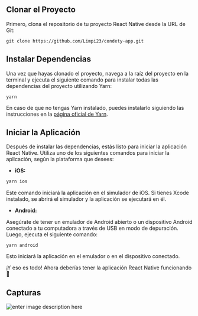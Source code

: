 ## Clonar el Proyecto

Primero, clona el repositorio de tu proyecto React Native desde la URL de Git:

    git clone https://github.com/Limpi23/condety-app.git

## Instalar Dependencias

Una vez que hayas clonado el proyecto, navega a la raíz del proyecto en la terminal y ejecuta el siguiente comando para instalar todas las dependencias del proyecto utilizando Yarn:

    yarn

En caso de que no tengas Yarn instalado, puedes instalarlo siguiendo las instrucciones en la [página oficial de Yarn](https://classic.yarnpkg.com/lang/en/docs/install/#debian-stable).

## Iniciar la Aplicación

Después de instalar las dependencias, estás listo para iniciar la aplicación React Native. Utiliza uno de los siguientes comandos para iniciar la aplicación, según la plataforma que desees:

- **iOS:**

```bash
yarn ios
```

Este comando iniciará la aplicación en el simulador de iOS. Si tienes Xcode instalado, se abrirá el simulador y la aplicación se ejecutará en él.

- **Android:**

Asegúrate de tener un emulador de Android abierto o un dispositivo Android conectado a tu computadora a través de USB en modo de depuración. Luego, ejecuta el siguiente comando:

    yarn android

Esto iniciará la aplicación en el emulador o en el dispositivo conectado.

¡Y eso es todo! Ahora deberías tener la aplicación React Native funcionando 🚀

## Capturas

![enter image description here](https://res.cloudinary.com/defcon/image/upload/v1690549843/App_test/foto01_jn7adr.jpg)
